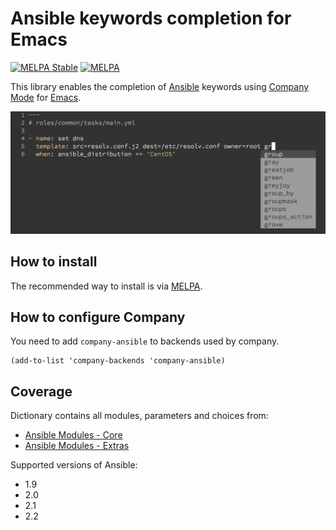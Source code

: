 # Ansible keywords completion for Emacs
[![MELPA Stable](http://stable.melpa.org/packages/company-ansible-badge.svg)](http://stable.melpa.org/#/company-ansible)
[![MELPA](http://melpa.org/packages/company-ansible-badge.svg)](http://melpa.org/#/company-ansible)

This library enables the completion of [Ansible](https://github.com/ansible/ansible) keywords
using [Company Mode](https://github.com/company-mode/company-mode) for [Emacs](https://www.gnu.org/software/emacs/).

![Screenshot](/docs/screen.png "")

## How to install
The recommended way to install is via [MELPA](https://github.com/milkypostman/melpa#usage).

## How to configure Company
You need to add `company-ansible` to backends used by company.
```
(add-to-list 'company-backends 'company-ansible)
```

## Coverage
Dictionary contains all modules, parameters and choices from:
* [Ansible Modules - Core](https://github.com/ansible/ansible-modules-core)
* [Ansible Modules - Extras](https://github.com/ansible/ansible-modules-extras)

Supported versions of Ansible:
* 1.9
* 2.0
* 2.1
* 2.2
